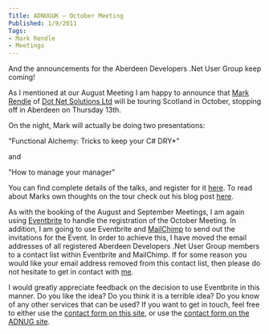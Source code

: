```yaml
---
Title: ADNUGUK – October Meeting
Published: 1/9/2011
Tags:
- Mark Rendle
- Meetings
---
```


And the announcements for the Aberdeen Developers .Net User Group keep coming!

As I mentioned at our August Meeting I am happy to announce that [Mark Rendle](http://twitter.com/markrendle) of [Dot Net Solutions Ltd](http://www.dotnetsolutions.co.uk/) will be touring Scotland in October, stopping off in Aberdeen on Thursday 13th.

On the night, Mark will actually be doing two presentations:

"Functional Alchemy: Tricks to keep your C# DRY*"

and

"How to manage your manager"

You can find complete details of the talks, and register for it [here](http://adnuguk-oct2011.eventbrite.com/). To read about Marks own thoughts on the tour check out his blog post [here](http://blog.markrendle.net/2011/08/30/on-tour/).

As with the booking of the August and September Meetings, I am again using [Eventbrite](http://www.eventbrite.com/) to handle the registration of the October Meeting. In addition, I am going to use Eventbrite and [MailChimp](http://www.mailchimp.com) to send out the invitations for the Event. In order to achieve this, I have moved the email addresses of all registered Aberdeen Developers .Net User Group members to a contact list within Eventbrite and MailChimp. If for some reason you would like your email address removed from this contact list, then please do not hesitate to get in contact with [me](http://www.gep13.co.uk/blog/?page_id=38).

I would greatly appreciate feedback on the decision to use Eventbrite in this manner. Do you like the idea? Do you think it is a terrible idea? Do you know of any other services that can be used? If you want to get in touch, feel free to either use the [contact form on this site](http://www.gep13.co.uk/blog/?page_id=38), or use the [contact form on the ADNUG site](http://www.aberdeendevelopers.co.uk/Contact.aspx).
